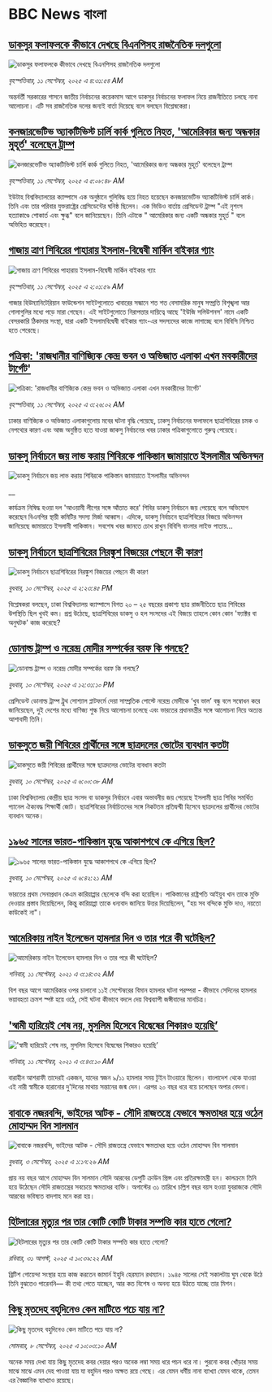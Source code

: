 # BBC News বাংলা## [ডাকসুর ফলাফলকে কীভাবে দেখছে বিএনপিসহ রাজনৈতিক দলগুলো](https://www.bbc.com/bengali/articles/c3rvw8rq0dzo?at_medium=RSS&at_campaign=rss?at_campaign=githubrss)![ডাকসুর ফলাফলকে কীভাবে দেখছে বিএনপিসহ রাজনৈতিক দলগুলো](https://ichef.bbci.co.uk/ace/ws/240/cpsprodpb/a5ef/live/3e1521d0-8ec1-11f0-8f12-7303442ee564.jpg)_বৃহস্পতিবার, ১১ সেপ্টেম্বর, ২০২৫ এ ৪:৩১:৫৪ AM_অন্তর্বর্তী সরকারের শাসনে জাতীয় নির্বাচনের কয়েকমাস আগে ডাকসুর নির্বাচনের ফলাফল নিয়ে রাজনীতিতে চলছে নানা আলোচনা। এটি সব রাজনৈতিক দলের জন্যই বার্তা দিয়েছে বলে বলছেন বিশ্লেষকেরা।## [কনজারভেটিভ অ্যাকটিভিস্ট চার্লি কার্ক গুলিতে নিহত, 'আমেরিকার জন্য অন্ধকার মুহূর্ত' বলেছেন ট্রাম্প](https://www.bbc.com/bengali/articles/ckgy0kvezpgo?at_medium=RSS&at_campaign=rss?at_campaign=githubrss)![কনজারভেটিভ অ্যাকটিভিস্ট চার্লি কার্ক গুলিতে নিহত, 'আমেরিকার জন্য অন্ধকার মুহূর্ত' বলেছেন ট্রাম্প](https://ichef.bbci.co.uk/ace/ws/240/cpsprodpb/7918/live/fe917620-8ec6-11f0-9cf6-cbf3e73ce2b9.jpg)_বৃহস্পতিবার, ১১ সেপ্টেম্বর, ২০২৫ এ ৫:০৮:৪৮ AM_ইউটাহ বিশ্ববিদ্যালয়ের ক্যাম্পাসে এক অনুষ্ঠানে গুলিবিদ্ধ হয়ে নিহত হয়েছেন কনজারভেটিভ অ্যাকটিভিস্ট চার্লি কার্ক। তিনি এবং তার পরিবার যুক্তরাষ্ট্রের প্রেসিডেন্টের ঘনিষ্ঠ ছিলেন। এক ভিডিও বার্তায় প্রেসিডেন্ট ট্রাম্প "এই নৃশংস হত্যাকাণ্ডে শোকার্ত এবং ক্ষুব্ধ" বলে জানিয়েছেন। তিনি এটাকে " আমেরিকার জন্য একটি অন্ধকার মুহূর্ত " বলে অভিহিত করেছেন।## [গাজায় ত্রাণ শিবিরের পাহারায় ইসলাম-বিদ্বেষী মার্কিন বাইকার গ্যাং](https://www.bbc.com/bengali/articles/c4gv99l834ko?at_medium=RSS&at_campaign=rss?at_campaign=githubrss)![গাজায় ত্রাণ শিবিরের পাহারায় ইসলাম-বিদ্বেষী মার্কিন বাইকার গ্যাং](https://ichef.bbci.co.uk/ace/ws/240/cpsprodpb/22a8/live/9d110a80-8e46-11f0-9cf6-cbf3e73ce2b9.jpg)_বৃহস্পতিবার, ১১ সেপ্টেম্বর, ২০২৫ এ ২:০১:৫৯ AM_গাজার হিউম্যানিটেরিয়ান ফাউন্ডেশন সাইটগুলোতে খাবারের সন্ধানে শত শত বেসামরিক মানুষ সম্প্রতি বিশৃঙ্খলা আর গোলাগুলির মধ্যে পড়ে মারা গেছেন। এই সাইটগুলোতে নিরাপত্তার দায়িত্বে আছে 'ইউজি সলিউশনস' নামে একটি বেসরকারি ঠিকাদার সংস্থা, যারা একটি ইসলামবিদ্বেষী বাইকার গ্যাং-এর সদস্যদের কাজে লাগাচ্ছে বলে বিবিসি নিশ্চিত হতে পেরেছে।## [পত্রিকা: 'রাজধানীর বাণিজ্যিক কেন্দ্র ভবন ও অভিজাত এলাকা এখন মবকারীদের টার্গেট'](https://www.bbc.com/bengali/articles/c9dx56zpe4qo?at_medium=RSS&at_campaign=rss?at_campaign=githubrss)![পত্রিকা: 'রাজধানীর বাণিজ্যিক কেন্দ্র ভবন ও অভিজাত এলাকা এখন মবকারীদের টার্গেট'](https://ichef.bbci.co.uk/ace/ws/240/cpsprodpb/80b5/live/a6487090-8eb7-11f0-a815-0790127ce3b8.jpg)_বৃহস্পতিবার, ১১ সেপ্টেম্বর, ২০২৫ এ ৩:২৬:০২ AM_ঢাকার বাণিজ্যিক ও অভিজাত এলাকাগুলোয় মবের ঘটনা বৃদ্ধি পেয়েছে, ঢাকসু নির্বাচনের ফলাফলে ছাত্রশিবিরের চমক ও নেপথ্যের কারণ এবং আজ অনুষ্ঠিত হতে যাওয়া জাকসু নির্বাচনের খবর ঢাকার পত্রিকাগুলোতে গুরুত্ব পেয়েছে।## [ডাকসু নির্বাচনে জয় লাভ করায় শিবিরকে পাকিস্তান জামায়াতে ইসলামীর অভিনন্দন](https://www.bbc.co.uk/bengali/live/cm2z9mvr04pt?at_medium=RSS&at_campaign=rss?at_campaign=githubrss)![ডাকসু নির্বাচনে জয় লাভ করায় শিবিরকে পাকিস্তান জামায়াতে ইসলামীর অভিনন্দন](https://ichef.bbci.co.uk/ace/standard/240/cpsprodpb/6764/live/50c89560-8e61-11f0-84c8-99de564f0440.png)__কার্যক্রম নিষিদ্ধ হওয়া দল 'আওয়ামী লীগের সঙ্গে আঁতাত করে' শিবির ডাকসু নির্বাচনে জয় পেয়েছে বলে অভিযোগ করেছেন বিএনপির স্থায়ী কমিটির সদস্য মির্জা আব্বাস। এদিকে, ডাকসু নির্বাচনে ছাত্রশিবিরের বিজয়ে অভিনন্দন জানিয়েছে জামায়াতে ইসলামী পাকিস্তান। সবশেষ খবর জানতে চোখ রাখুন বিবিসি বাংলার লাইভ পাতায়...## [ডাকসু নির্বাচনে ছাত্রশিবিরের নিরঙ্কুশ বিজয়ের পেছনে কী কারণ](https://www.bbc.com/bengali/articles/cvgvemy3dk2o?at_medium=RSS&at_campaign=rss?at_campaign=githubrss)![ডাকসু নির্বাচনে ছাত্রশিবিরের নিরঙ্কুশ বিজয়ের পেছনে কী কারণ](https://ichef.bbci.co.uk/ace/ws/240/cpsprodpb/33bf/live/0c9c2420-8e51-11f0-b199-41ee52afc86b.jpg)_বুধবার, ১০ সেপ্টেম্বর, ২০২৫ এ ২:২৩:৪৫ PM_বিশ্লেষকরা বলছেন, ঢাকা বিশ্ববিদ্যালয় ক্যাম্পাসে বিগত ২০ – ২৫ বছরের প্রকাশ্য ছাত্র রাজনীতিতে ছাত্র শিবিরের উপস্থিতি ছিল খুবই কম। প্রশ্ন উঠেছে, ছাত্রশিবিরের ডাকসু ও হল সংসদের এই বিজয়ে তাহলে কোন কোন 'ফ্যাক্টর বা অনুঘটক' কাজ করেছে?## [ডোনাল্ড ট্রাম্প ও নরেন্দ্র মোদীর সম্পর্কের বরফ কি গলছে?](https://www.bbc.com/bengali/articles/c62lq90y155o?at_medium=RSS&at_campaign=rss?at_campaign=githubrss)![ডোনাল্ড ট্রাম্প ও নরেন্দ্র মোদীর সম্পর্কের বরফ কি গলছে?](https://ichef.bbci.co.uk/ace/ws/240/cpsprodpb/2f32/live/7c403c70-8e39-11f0-b919-bb47c15c5954.jpg)_বুধবার, ১০ সেপ্টেম্বর, ২০২৫ এ ১২:৩১:১০ PM_প্রেসিডেন্ট ডোনাল্ড ট্রাম্প ট্রুথ সোশ্যাল প্লাটফর্মে দেয়া সাম্প্রতিক পোস্টে নরেন্দ্র মোদীকে ‘খুব ভাল’ বন্ধু বলে  সম্বোধন করে জানিয়েছেন, দুই দেশের মধ্যে বাণিজ্য শুল্ক নিয়ে আলোচনা চলেছে এবং ভারতের প্রধানমন্ত্রীর সঙ্গে আলোচনা নিয়ে অত্যন্ত আশাবাদী তিনি।## [ডাকসুতে জয়ী শিবিরের প্রার্থীদের সঙ্গে ছাত্রদলের ভোটের ব্যবধান কতটা](https://www.bbc.com/bengali/articles/czdj4e2dn3lo?at_medium=RSS&at_campaign=rss?at_campaign=githubrss)![ডাকসুতে জয়ী শিবিরের প্রার্থীদের সঙ্গে ছাত্রদলের ভোটের ব্যবধান কতটা](https://ichef.bbci.co.uk/ace/ws/240/cpsprodpb/8823/live/ac3a6290-8e0a-11f0-9cf6-cbf3e73ce2b9.jpg)_বুধবার, ১০ সেপ্টেম্বর, ২০২৫ এ ৬:০০:৩৮ AM_ঢাকা বিশ্ববিদ্যালয় কেন্দ্রীয় ছাত্র সংসদ বা ডাকসুর নির্বাচনে এবার  অভাবনীয় জয় পেয়েছে  ইসলামী ছাত্র শিবির সমর্থিত প্যানেল ঐক্যবদ্ধ শিক্ষার্থী জোট। ছাত্রশিবিরের নির্বাচিতদের সঙ্গে নিকটতম প্রতিদ্বন্দ্বী হিসেবে ছাত্রদলের প্রার্থীদের ভোটের ব্যবধান অনেক।## [১৯৬৫ সালের ভারত-পাকিস্তান যুদ্ধে আকাশপথে কে এগিয়ে ছিল?](https://www.bbc.com/bengali/articles/cx2xlw2z4vdo?at_medium=RSS&at_campaign=rss?at_campaign=githubrss)![১৯৬৫ সালের ভারত-পাকিস্তান যুদ্ধে আকাশপথে কে এগিয়ে ছিল?](https://ichef.bbci.co.uk/ace/ws/240/cpsprodpb/530f/live/58ccc740-8c90-11f0-b391-6936825093bd.jpg)_বুধবার, ১০ সেপ্টেম্বর, ২০২৫ এ ৬:৪২:২১ AM_ভারতের প্রথম সেনাপ্রধান কেএম কারিয়াপ্পার ছেলেকে বন্দি করা হয়েছিল। পাকিস্তানের রাষ্ট্রপতি আইয়ুব খান তাকে মুক্তি দেওয়ার প্রস্তাব দিয়েছিলেন, কিন্তু কারিয়াপ্পা তাকে ধন্যবাদ জানিয়ে উত্তর দিয়েছিলেন, "হয় সব বন্দিকে মুক্তি দাও, নয়তো কাউকেই না"।## [আমেরিকায় নাইন ইলেভেন হামলার দিন ও তার পরে কী ঘটেছিল?](https://www.bbc.com/bengali/news-58102468?at_medium=RSS&at_campaign=rss?at_campaign=githubrss)![আমেরিকায় নাইন ইলেভেন হামলার দিন ও তার পরে কী ঘটেছিল?](https://ichef.bbci.co.uk/ace/standard/240/cpsprodpb/2FDA/production/_119705221_twintowers.jpg)_শনিবার, ১১ সেপ্টেম্বর, ২০২১ এ ৩:১৪:৩২ AM_বিশ বছর আগে আমেরিকার ওপর চালানো ১১ই সেপ্টেম্বরের বিমান হামলার ঘটনা পরম্পরা - কীভাবে সেদিনের হামলার ভয়াবহতা ক্রমশ স্পষ্ট হয়ে ওঠে, সেই ঘটনা কীভাবে বদলে দেয় বিশ্বব্যাপী জঙ্গীবাদের মানচিত্র।## ['স্বামী হারিয়েই শেষ নয়, মুসলিম হিসেবে বিদ্বেষের শিকারও হয়েছি’](https://www.bbc.com/bengali/news-58465912?at_medium=RSS&at_campaign=rss?at_campaign=githubrss)!['স্বামী হারিয়েই শেষ নয়, মুসলিম হিসেবে বিদ্বেষের শিকারও হয়েছি’](https://ichef.bbci.co.uk/ace/standard/240/cpsprodpb/14DAD/production/_120412458_3.jpg)_শনিবার, ১১ সেপ্টেম্বর, ২০২১ এ ৩:৪৩:১০ AM_বারাহীন আশরাফী তাদেরই একজন, যাদের স্বজন ৯/১১ হামলার সময় টুইন টাওয়ারে ছিলেন। বাংলাদেশ থেকে যাওয়া এই নারী স্বামীকে হারানোর দু'দিনের মাথায় সন্তানের জন্ম দেন। এরপর ২০ বছর ধরে বয়ে চলেছেন অপার বেদনা।## [বাবাকে নজরবন্দি, ভাইদের আটক - সৌদি রাজতন্ত্রে যেভাবে ক্ষমতাধর হয়ে ওঠেন মোহাম্মদ বিন সালমান](https://www.bbc.com/bengali/articles/c1mpmx9dvrgo?at_medium=RSS&at_campaign=rss?at_campaign=githubrss)![বাবাকে নজরবন্দি, ভাইদের আটক - সৌদি রাজতন্ত্রে যেভাবে ক্ষমতাধর হয়ে ওঠেন মোহাম্মদ বিন সালমান](https://ichef.bbci.co.uk/ace/ws/240/cpsprodpb/8900/live/9e7b92f0-87e3-11f0-84c8-99de564f0440.jpg)_বুধবার, ৩ সেপ্টেম্বর, ২০২৫ এ ১:১৭:২৬ AM_প্রায় নয় বছর আগে মোহাম্মদ বিন সালমান সৌদি আরবের ডেপুটি ক্রাউন প্রিন্স এবং প্রতিরক্ষামন্ত্রী হন। কালক্রমে তিনি হয়ে উঠেছেন সৌদি রাজতন্ত্রের সবচেয়ে ক্ষমতাধর ব্যক্তি। অগাস্টের ৩১ তারিখে চল্লিশ বছর বয়স হওয়া যুবরাজকে সৌদি আরবের ভবিষ্যত বাদশাহ মনে করা হয়।## [হিটলারের মৃত্যুর পর তার কোটি কোটি টাকার সম্পত্তি কার হাতে গেলো?](https://www.bbc.com/bengali/articles/c15lj45vwlwo?at_medium=RSS&at_campaign=rss?at_campaign=githubrss)![হিটলারের মৃত্যুর পর তার কোটি কোটি টাকার সম্পত্তি কার হাতে গেলো?](https://ichef.bbci.co.uk/ace/ws/240/cpsprodpb/af67/live/b78d09b0-84c6-11f0-84c8-99de564f0440.jpg)_রবিবার, ৩১ আগস্ট, ২০২৫ এ ১০:৩৯:২২ AM_ব্রিটিশ গোয়েন্দা সংস্থার হয়ে কাজ করতেন জামার্ন ইহুদি হেরম্যান রথম্যান। ১৯৪৫ সালের সেই সকালটায় ঘুম থেকে উঠে তিনি বুঝতেও পারেননি–– কী তথ্য পেতে যাচ্ছেন, আর কত বিশেষ ও অনন্য হয়ে উঠতে যাচ্ছে তার মিশন।## [কিছু মৃতদেহ বহুদিনেও কেন মাটিতে পচে যায় না?](https://www.bbc.com/bengali/articles/cvgn43vdjd8o?at_medium=RSS&at_campaign=rss?at_campaign=githubrss)![কিছু মৃতদেহ বহুদিনেও কেন মাটিতে পচে যায় না?](https://ichef.bbci.co.uk/ace/ws/240/cpsprodpb/4fed/live/43205840-8c9e-11f0-b6c9-fd3740fd2112.jpg)_সোমবার, ৮ সেপ্টেম্বর, ২০২৫ এ ১০:০৩:১০ AM_অনেক সময় দেখা যায় কিছু মৃতদেহ কবর দেয়ার পরও অনেক লম্বা সময় ধরে পচন ধরে না। পুরনো কবর খোঁড়ার সময় মাঝে মাঝে এমন দেহ পাওয়া যায় যা বহুদিন পরও অক্ষত রয়ে গেছে। এর যেমন ধর্মীয় নানা ব্যাখ্যা যেমন থাকে, তেমন এর বৈজ্ঞানিক ব্যাখ্যাও রয়েছে।
